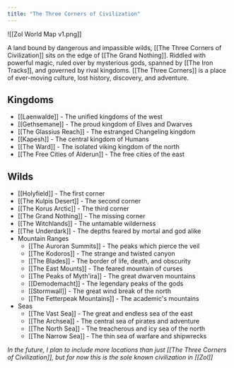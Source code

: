 ```yaml
---
title: "The Three Corners of Civilization"
---
```

![[Zol World Map v1.png]]

A land bound by dangerous and impassible wilds, [[The Three Corners of Civilization]] sits on the edge of [[The Grand Nothing]]. Riddled with powerful magic, ruled over by mysterious gods, spanned by [[The Iron Tracks]], and governed by rival kingdoms. [[The Three Corners]] is a place of ever-moving culture, lost history, discovery, and adventure. 

## Kingdoms
- [[Laenwalde]] - The unified kingdoms of the west
- [[Gethsemane]] - The proud kingdom of Elves and Dwarves
- [[The Glassius Reach]] - The estranged Changeling kingdom
- [[Kapesh]] - The central kingdom of Humans
- [[The Ward]] - The isolated viking kingdom of the north
- [[The Free Cities of Alderun]] - The free cities of the east

## Wilds
- [[Holyfield]] - The first corner
- [[The Kulpis Desert]] - The second corner
- [[The Korus Arctic]] - The third corner
- [[The Grand Nothing]] - The missing corner
- [[The Witchlands]] - The untamable wilderness
- [[The Underdark]] - The depths feared by mortal and god alike
- Mountain Ranges
	- [[The Auroran Summits]] - The peaks which pierce the veil
	- [[The Kodoros]] - The strange and twisted canyon
	- [[The Blades]] - The border of life, death, and obscurity
	- [[The East Mounts]] - The feared mountain of curses
	- [[The Peaks of Myth'ira]] - The great dwarven mountains
	- [[Demodemacht]] - The legendary peaks of the gods
	- [[Stormwall]] - The great wind break of the north
	- [[The Fetterpeak Mountains]] - The academic's mountains
- Seas
	- [[The Vast Sea]] - The great and endless sea of the east
	- [[The Archsea]] - The central sea of pirates and adventure
	- [[The North Sea]] - The treacherous and icy sea of the north
	- [[The Narrow Sea]] - The thin sea of warfare and shipwrecks


*In the future, I plan to include more locations than just [[The Three Corners of Civilization]], but for now this is the sole known civilization in [[Zol]]*